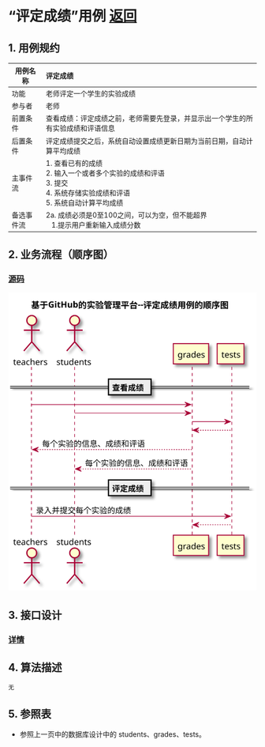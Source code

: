 ﻿# “评定成绩”用例 [返回](https://github.com/Wangfan212/is_analysis/blob/master/test6/README.md)
## 1. 用例规约

|用例名称|评定成绩|
|-------|:-------------|
|功能|老师评定一个学生的实验成绩|
|参与者|老师|
|前置条件|查看成绩：评定成绩之前，老师需要先登录，并显示出一个学生的所有实验成绩和评语信息|
|后置条件| 评定成绩提交之后，系统自动设置成绩更新日期为当前日期，自动计算平均成绩|
|主事件流| 1. 查看已有的成绩 <br/> 2. 输入一个或者多个实验的成绩和评语  <br/> 3. 提交  <br/> 4. 系统存储实验成绩和评语<br/> 5. 系统自动计算平均成绩|
|备选事件流|2a. 成绩必须是0至100之间，可以为空，但不能超界 <br/>&nbsp;&nbsp; 1.提示用户重新输入成绩分数|


## 2. 业务流程（顺序图）

### [源码](https://github.com/Wangfan212/is_analysis/blob/master/test6/sequence/grades.md)

![sequence1](grades.svg) 

    
## 3. 接口设计

### [详情](https://github.com/Wangfan212/is_analysis/blob/master/test6/api/api2.md)

    
## 4. 算法描述
    无
    
## 5. 参照表

+ 参照上一页中的数据库设计中的 students、grades、tests。


